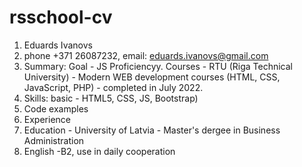 # rsschool-cv
1. Eduards Ivanovs
2. phone +371 26087232, email: eduards.ivanovs@gmail.com 
3. Summary: Goal - JS Proficiencyy.
Courses - RTU (Riga Technical University)  - Modern WEB development courses (HTML, CSS, JavaScript, PHP) - completed in  July 2022.
4. Skills: basic - HTML5, CSS, JS, Bootstrap)
5. Code examples
6. Experience 
7. Education - University of Latvia - Master's dergee in Business Administration
8. English -B2, use in daily cooperation
